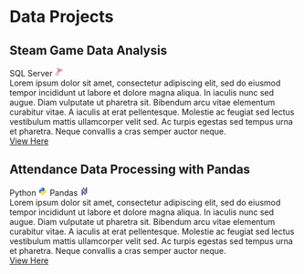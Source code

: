 # Data Projects

## Steam Game Data Analysis

SQL Server
<img src="/assets/img/sqlserver.png" width="16" height="16">
<br/>Lorem ipsum dolor sit amet, consectetur adipiscing elit, sed do eiusmod tempor incididunt ut labore et dolore magna aliqua. In iaculis nunc sed augue. Diam vulputate ut pharetra sit. Bibendum arcu vitae elementum curabitur vitae. A iaculis at erat pellentesque. Molestie ac feugiat sed lectus vestibulum mattis ullamcorper velit sed. Ac turpis egestas sed tempus urna et pharetra. Neque convallis a cras semper auctor neque.
<br/>[View Here](https://github.com/voltrecto/steam-game-data)
<br/>
## Attendance Data Processing with Pandas
Python
<img src="/assets/img/python.png" width="16" height="16"> Pandas
<img src="/assets/img/pandas.png" width="16" height="16">
<br/>Lorem ipsum dolor sit amet, consectetur adipiscing elit, sed do eiusmod tempor incididunt ut labore et dolore magna aliqua. In iaculis nunc sed augue. Diam vulputate ut pharetra sit. Bibendum arcu vitae elementum curabitur vitae. A iaculis at erat pellentesque. Molestie ac feugiat sed lectus vestibulum mattis ullamcorper velit sed. Ac turpis egestas sed tempus urna et pharetra. Neque convallis a cras semper auctor neque.
<br/>[View Here](https://github.com/voltrecto/attendance-data)